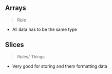 ## Arrays

> Rule  

  * All data has to be the same type

## Slices

> Rules/ Things  

  * Very good for storing and them formatting data
